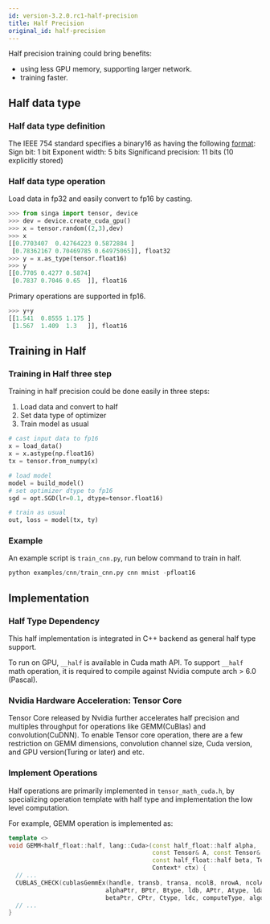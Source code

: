 ```yaml
---
id: version-3.2.0.rc1-half-precision
title: Half Precision
original_id: half-precision
---
```


<!--- Licensed to the Apache Software Foundation (ASF) under one or more contributor license agreements.  See the NOTICE file distributed with this work for additional information regarding copyright ownership.  The ASF licenses this file to you under the Apache License, Version 2.0 (the "License"); you may not use this file except in compliance with the License.  You may obtain a copy of the License at http://www.apache.org/licenses/LICENSE-2.0 Unless required by applicable law or agreed to in writing, software distributed under the License is distributed on an "AS IS" BASIS, WITHOUT WARRANTIES OR CONDITIONS OF ANY KIND, either express or implied.  See the License for the specific language governing permissions and limitations under the License.  -->

Half precision training could bring benefits:
- using less GPU memory, supporting larger network. 
- training faster. 

## Half data type

### Half data type definition
The IEEE 754 standard specifies a binary16 as having the following
 [format](https://en.wikipedia.org/wiki/Half-precision_floating-point_format):
Sign bit: 1 bit
Exponent width: 5 bits
Significand precision: 11 bits (10 explicitly stored)

### Half data type operation
Load data in fp32 and easily convert to fp16 by casting.
```python
>>> from singa import tensor, device
>>> dev = device.create_cuda_gpu()
>>> x = tensor.random((2,3),dev)
>>> x
[[0.7703407  0.42764223 0.5872884 ]
 [0.78362167 0.70469785 0.64975065]], float32
>>> y = x.as_type(tensor.float16)
>>> y
[[0.7705 0.4277 0.5874]
 [0.7837 0.7046 0.65  ]], float16
```

Primary operations are supported in fp16.
```python
>>> y+y
[[1.541  0.8555 1.175 ]
 [1.567  1.409  1.3   ]], float16
```

## Training in Half

### Training in Half three step
Training in half precision could be done easily in three steps:
1. Load data and convert to half
2. Set data type of optimizer
3. Train model as usual
``` python
# cast input data to fp16
x = load_data()
x = x.astype(np.float16)
tx = tensor.from_numpy(x)

# load model
model = build_model()
# set optimizer dtype to fp16
sgd = opt.SGD(lr=0.1, dtype=tensor.float16)

# train as usual
out, loss = model(tx, ty)
```

### Example
An example script is `train_cnn.py`, run below command to train in half.
```python
python examples/cnn/train_cnn.py cnn mnist -pfloat16
```

## Implementation

### Half Type Dependency
This half implementation is integrated in C++ backend as general half type 
support.

To run on GPU, `__half` is available in Cuda math API. To support `__half` 
math operation, it is required to compile against Nvidia compute arch > 6.0
 (Pascal).

### Nvidia Hardware Acceleration: Tensor Core
Tensor Core released by Nvidia further accelerates half precision and multiples 
throughput for operations like GEMM(CuBlas) and convolution(CuDNN). To enable 
Tensor core operation, there are a few restriction on GEMM dimensions, 
convolution channel size, Cuda version, and GPU version(Turing or later) and etc.

### Implement Operations
Half operations are primarily implemented in `tensor_math_cuda.h`, by specializing
operation template with half type and implementation the low level computation.

For example, GEMM operation is implemented as:
```c++
template <>
void GEMM<half_float::half, lang::Cuda>(const half_float::half alpha,
                                        const Tensor& A, const Tensor& B,
                                        const half_float::half beta, Tensor* C,
                                        Context* ctx) {
  // ...
  CUBLAS_CHECK(cublasGemmEx(handle, transb, transa, ncolB, nrowA, ncolA,
                           alphaPtr, BPtr, Btype, ldb, APtr, Atype, lda,
                           betaPtr, CPtr, Ctype, ldc, computeType, algo));
  // ...
}
```